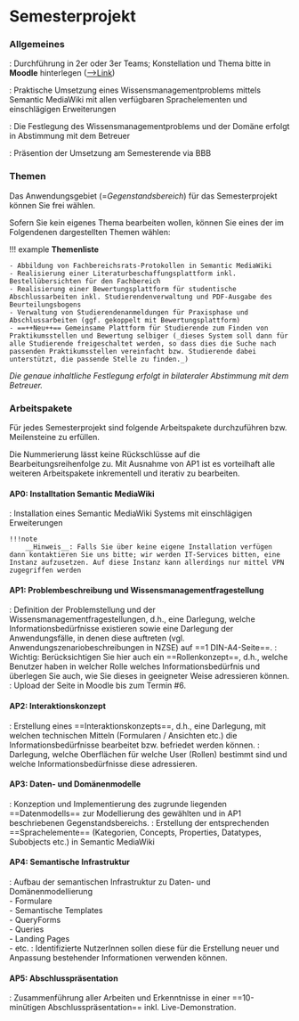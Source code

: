# Semesterprojekt


### Allgemeines
: Durchführung in 2er oder 3er Teams; Konstellation und Thema bitte in __Moodle__ hinterlegen ([-->Link](https://lernen.h-da.de/mod/data/view.php?id=357528))

: Praktische Umsetzung eines Wissensmanagementproblems mittels Semantic MediaWiki mit allen verfügbaren Sprachelementen und einschlägigen Erweiterungen

: Die Festlegung des Wissensmanagementproblems und der Domäne erfolgt in Abstimmung mit dem Betreuer

: Präsention der Umsetzung am Semesterende via BBB


### Themen

Das Anwendungsgebiet (=*Gegenstandsbereich*) für das Semesterprojekt können Sie frei wählen.

Sofern Sie kein eigenes Thema bearbeiten wollen, können Sie eines der im Folgendenen dargestellten Themen wählen:

!!! example
    __Themenliste__

    - Abbildung von Fachbereichsrats-Protokollen in Semantic MediaWiki
    - Realisierung einer Literaturbeschaffungsplattform inkl. Bestellübersichten für den Fachbereich
    - Realisierung einer Bewertungsplattform für studentische Abschlussarbeiten inkl. Studierendenverwaltung und PDF-Ausgabe des Beurteilungsbogens
    - Verwaltung von Studierendenanmeldungen für Praxisphase und Abschlussarbeiten (ggf. gekoppelt mit Bewertungsplattform)
    - ==++Neu++== Gemeinsame Plattform für Studierende zum Finden von Praktikumsstellen und Bewertung selbiger (_dieses System soll dann für alle Studierende freigeschaltet werden, so dass dies die Suche nach passenden Praktikumsstellen vereinfacht bzw. Studierende dabei unterstützt, die passende Stelle zu finden._)

_Die genaue inhaltliche Festlegung erfolgt in bilateraler Abstimmung mit dem Betreuer._


<!-- ### Inhaltliche Ausgestaltung

Für jedes Semesterprojekt sind folgende Meilensteine zu erfüllen

- Definition der Problemstellung und der Wissensmanagementfragestellungen
    - d.h., eine Darlegung, welche Informationsbedürfnisse existieren sowie
    - eine Darlegung der Anwendungsfälle, in denen diese auftreten (vgl. Anwendungszenariobeschreibungen in NZSE) 
- Erstellung eines Knowledge Representation Model
- Installation eines Semantic MediaWiki Systems mit einschlägigen Erweiterungen  
    Hinweis: Falls Sie über keine eigene Installation verfügen dann kontaktieren Sie uns bitte; wir werden IT-Services bitten, eine Instanz aufzusetzen. Auf diese Instanz kann allerdings nur mittel VPN zugegriffen werden
- Konzeption und Implementierung des zugrunde liegenden Datenmodells zur Modellierung des Gegenstandsbereichs
- Erstellung von entsprechenden Konzepten, Properties, Datatypes, Templates, Forms, Concepts, Queries etc.
- Erstellung eines Interaktionskonzepts, d.h., eine Darlegung, mit welchen technischen Mitteln (Forms etc.) die Informationsbedürfnisse befriedet werden können
- Darstellung, wie die Anwendungsfälle in SWM umgesetzt werden
- Zusammenführung aller Arbeiten und Erkenntnisse in einer Abschlusspräsentation -->

### Arbeitspakete

Für jedes Semesterprojekt sind folgende Arbeitspakete durchzuführen bzw. Meilensteine zu erfüllen.

Die Nummerierung lässt keine Rückschlüsse auf die Bearbeitungsreihenfolge zu. Mit Ausnahme von AP1 ist es vorteilhaft alle weiteren Arbeitspakete inkrementell und iterativ zu bearbeiten. 


#### AP0: Installtation Semantic MediaWiki
: Installation eines Semantic MediaWiki Systems mit einschlägigen Erweiterungen  

    !!!note 
        __Hinweis__: Falls Sie über keine eigene Installation verfügen dann kontaktieren Sie uns bitte; wir werden IT-Services bitten, eine Instanz aufzusetzen. Auf diese Instanz kann allerdings nur mittel VPN zugegriffen werden

#### AP1: Problembeschreibung und Wissensmanagementfragestellung
<!-- AP1: Problembeschreibung und Wissensmanagementfragestellung -->
: Definition der Problemstellung und der Wissensmanagementfragestellungen, d.h., eine Darlegung, welche Informationsbedürfnisse existieren sowie eine Darlegung der Anwendungsfälle, in denen diese auftreten (vgl. Anwendungszenariobeschreibungen in NZSE) auf ==1 DIN-A4-Seite==.
: Wichtig: Berücksichtigen Sie hier auch ein ==Rollenkonzept==, d.h., welche Benutzer haben in welcher Rolle welches Informationsbedürfnis und überlegen Sie auch, wie Sie dieses in geeigneter Weise adressieren können. 
: Upload der Seite in Moodle bis zum Termin #6.

#### AP2: Interaktionskonzept
: Erstellung eines ==Interaktionskonzepts==, d.h., eine Darlegung, mit welchen technischen Mitteln (Formularen / Ansichten etc.) die Informationsbedürfnisse bearbeitet bzw. befriedet werden können.
: Darlegung, welche Oberflächen für welche User (Rollen) bestimmt sind und welche Informationsbedürfnisse diese adressieren.

#### AP3: Daten- und Domänenmodelle
: Konzeption und Implementierung des zugrunde liegenden ==Datenmodells== zur Modellierung des gewählten und in AP1 beschriebenen Gegenstandsbereichs.
: Erstellung der entsprechenden ==Sprachelemente== (Kategorien, Concepts, Properties, Datatypes, Subobjects etc.) in Semantic MediaWiki

#### AP4: Semantische Infrastruktur
: Aufbau der semantischen Infrastruktur zu Daten- und Domänenmodellierung  
    - Formulare  
    - Semantische Templates  
    - QueryForms  
    - Queries  
    - Landing Pages  
    - etc.
: Identifizierte NutzerInnen sollen diese für die Erstellung neuer und Anpassung bestehender Informationen verwenden können.

#### AP5: Abschlusspräsentation
: Zusammenführung aller Arbeiten und Erkenntnisse in einer ==10-minütigen Abschlusspräsentation== inkl. Live-Demonstration.





<!-- Although the tasks are listed and numbered in a sequential order, most of them should be worked in parallel and in an iterative and incremental manner.  -->

<!-- Please note that the order of tasks is not necessarily always sequentional. For some tasks (e.g. 4 / 5 / 6) it might by useful to conduct them in parallel and in an incremental and iterative manner.  -->

<!-- * [WP #1: Defining the Problem Domain and Knowledge Management Issues](task1.md)
* [WP #2: Defining a Knowledge Representation Model](task1.md)
* [WP #3: Installing Semantic MediaWiki with Extensions](task1.md)
* [WP #4: Implementing the Knowledge Representation Model (Ontological Classes / Properties / Concepts)](task1.md)
* [WP #5: Creating the Technical Software Infrastructure (Templates / Forms / Queries)](task1.md)
* [WP #6: Defining a User Interaction Concept](task1.md)
* [WP #7: User Interaction Concept](task1.md)
* [WP #8: Implementation of Use Cases](task1.md)
* [WP #9: Preparation of Final Presentation](task1.md)

WP = Work Package -->

